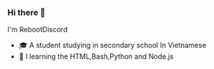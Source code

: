 ### Hi there 👋

I'm RebootDiscord

- 🎓 A student studying in secondary school In Vietnamese
- 🔰 I learning the HTML,Bash,Python and Node.js
